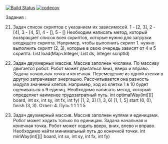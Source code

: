 [![Build Status](https://travis-ci.org/ikibis/job4j.svg?branch=master)](https://travis-ci.org/ikibis/job4j/algorithm)
[![codecov](https://codecov.io/gh/ikibis/job4j/branch/master/graph/badge.svg)](https://codecov.io/gh/ikibis/job4j/algorithm)

Задания :

21. Задач список скриптов с указанием их зависимосей.
    1 - [2, 3], 2 - [4], 3 - [4, 5], 4 - [], 5 - []
    Необходим написать метод, который возвращает список всех скриптов, которые нужно для загрузки входящего скрипта.
    Например, чтобы выполнить скрипт 1. нужно выполнить скрипт (2, 3), которые в свою очередь зависят от 4 и 5 скрипта.
    List load(Map<Integer, List ds, Integer scriptId)

22. Задан двухмерных массив. Массив заполнен числами. По массиву двигается робот. Робот может двигаться вниз, вверх и вправо. Задача начальная точка и конечная. Перемещение из одной ктелки в другую затрачивает энергацию. Рассчитывается она разность модуля значений клетов. Например, ход из клетки 1 в 10 будет оцениваться в 9 единиц. Необходимо написать метод, который определяет наименее трудозатратный путь.
    int optimalWay(int[][] board, int sx, int sy, int fx, int fy)
    [1, 2, 3]
    [1, 3, 6]
    [1, 1, 5] 
    start (0, 0), finish (3, 3). Ответ: 4. Путь 1 1 1 1 5

23. Задач двухмерный массив. Массив заполнен нулями и единицами. Робот может ходить только по единицам. Задача начальная и конечная точка. Робот может ходить вверх, вних, влево и вправо. Необходимо найти минимальный путь до конечной точки.
    int minWay(int[][] board, int sx, int sy, int fx, int fy)

